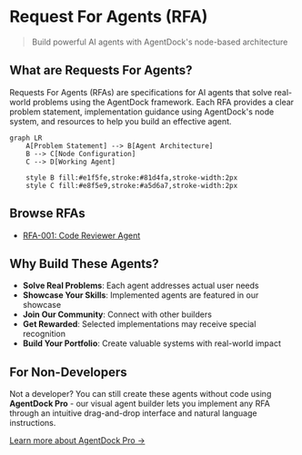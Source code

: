 # Request For Agents (RFA)

> Build powerful AI agents with AgentDock's node-based architecture

## What are Requests For Agents?

Requests For Agents (RFAs) are specifications for AI agents that solve real-world problems using the AgentDock framework. Each RFA provides a clear problem statement, implementation guidance using AgentDock's node system, and resources to help you build an effective agent.

```mermaid
graph LR
    A[Problem Statement] --> B[Agent Architecture]
    B --> C[Node Configuration]
    C --> D[Working Agent]
    
    style B fill:#e1f5fe,stroke:#81d4fa,stroke-width:2px
    style C fill:#e8f5e9,stroke:#a5d6a7,stroke-width:2px
```

## Browse RFAs

- [RFA-001: Code Reviewer Agent](/docs/rfa/agents/001-code-reviewer)

## Why Build These Agents?

- **Solve Real Problems**: Each agent addresses actual user needs
- **Showcase Your Skills**: Implemented agents are featured in our showcase
- **Join Our Community**: Connect with other builders
- **Get Rewarded**: Selected implementations may receive special recognition
- **Build Your Portfolio**: Create valuable systems with real-world impact

## For Non-Developers

Not a developer? You can still create these agents without code using **AgentDock Pro** - our visual agent builder lets you implement any RFA through an intuitive drag-and-drop interface and natural language instructions.

[Learn more about AgentDock Pro →](https://agentdock.ai/pro)
